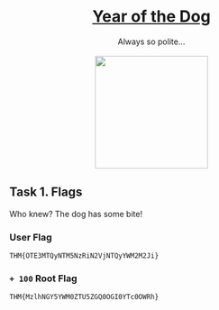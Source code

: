 
# <div align="center">[Year of the Dog](https://tryhackme.com/r/room/yearofthedog)</div>
<div align="center">Always so polite...</div>
<br>
<div align="center">
<img src="https://github.com/user-attachments/assets/234e35d2-c233-4bbf-9a7e-a869364f88e4" height="200"></img>
</div>

## Task 1. Flags
Who knew? The dog has some bite!
### User Flag
```
THM{OTE3MTQyNTM5NzRiN2VjNTQyYWM2M2Ji}
```
### ```+ 100``` Root Flag
```
THM{MzlhNGY5YWM0ZTU5ZGQ0OGI0YTc0OWRh}
```
